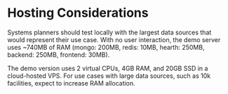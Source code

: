 # Hosting Considerations

Systems planners should test locally with the largest data sources that would represent their use case. With no user interaction, the demo server uses ~740MB of RAM (mongo: 200MB, redis: 10MB, hearth: 250MB, backend: 250MB, frontend: 30MB).

The demo version uses 2 virtual CPUs, 4GB RAM, and 20GB SSD in a cloud-hosted VPS. For use cases with large data sources, such as 10k facilities, expect to increase RAM allocation. 